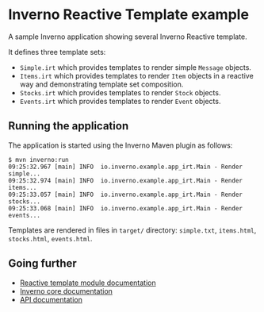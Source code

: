 [inverno-mod-irt]: https://github.com/inverno-io/inverno-mods/blob/master/inverno-irt/
[inverno-core-root-doc]: https://github.com/inverno-io/inverno-core/blob/master/doc/reference-guide.md
[inverno-javadoc]: https://inverno.io/docs/release/api/index.html

# Inverno Reactive Template example

A sample Inverno application showing several Inverno Reactive template.

It defines three template sets:

- `Simple.irt` which provides templates to render simple `Message` objects.
- `Items.irt` which provides templates to render `Item` objects in a reactive way and demonstrating template set composition.
- `Stocks.irt` which provides templates to render `Stock` objects.
- `Events.irt` which provides templates to render `Event` objects.

## Running the application

The application is started using the Inverno Maven plugin as follows:

```plaintext
$ mvn inverno:run
09:25:32.967 [main] INFO  io.inverno.example.app_irt.Main - Render simple...
09:25:32.974 [main] INFO  io.inverno.example.app_irt.Main - Render items...
09:25:33.057 [main] INFO  io.inverno.example.app_irt.Main - Render stocks...
09:25:33.068 [main] INFO  io.inverno.example.app_irt.Main - Render events...
```

Templates are rendered in files in `target/` directory: `simple.txt`, `items.html`, `stocks.html`, `events.html`.

## Going further

- [Reactive template module documentation][Inverno-mod-irt]
- [Inverno core documentation][inverno-core-root-doc]
- [API documentation][inverno-javadoc]
